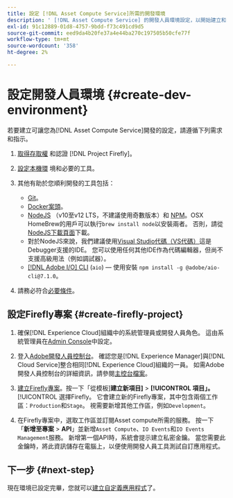 ```yaml
---
title: 設定 [!DNL Asset Compute Service]所需的開發環境
description: ' [!DNL Asset Compute Service] 的開發人員環境設定，以開始建立和測試自訂程式碼。'
exl-id: 91c12889-01d8-4757-9bdd-f73c491cd9d5
source-git-commit: eed9da4b20fe37a4e44ba270c197505b50cfe77f
workflow-type: tm+mt
source-wordcount: '358'
ht-degree: 2%

---
```


# 設定開發人員環境 {#create-dev-environment}

若要建立可讓您為[!DNL Asset Compute Service]開發的設定，請遵循下列需求和指示。

1. [取得存取權](https://www.adobe.io/project-firefly/docs/getting_started/#acquire-access-and-credentials) 和認證 [!DNL Project Firefly]。

1. [設定本機環](https://www.adobe.io/project-firefly/docs/getting_started/#local-environment-set-up) 境和必要的工具。

1. 其他有助於您順利開發的工具包括：

   * [Git](https://git-scm.com/)。
   * [Docker案頭](https://www.docker.com/get-started)。
   * [NodeJS](https://nodejs.org) （v10至v12 LTS，不建議使用奇數版本）和 [NPM](https://www.npmjs.com)。OSX HomeBrew的用戶可以執行`brew install node`以安裝兩者。 否則，請從[NodeJS下載頁面](https://nodejs.org/en/)下載。
   * 對於NodeJS來說，我們建議使用[Visual Studio代碼（VS代碼）](https://code.visualstudio.com)這是Debugger支援的IDE。 您可以使用任何其他IDE作為代碼編輯器，但尚不支援高級用法（例如調試器）。
   * [[!DNL Adobe I/O] CLI](https://github.com/adobe/aio-cli) (`aio`) — 使用安裝 `npm install -g @adobe/aio-cli@7.1.0`。

1. 請務必符合[必要條件](/help/understand-extensibility.md#prerequisites-and-provisioning)。

## 設定Firefly專案 {#create-firefly-project}

1. 確保[!DNL Experience Cloud]組織中的系統管理員或開發人員角色。 這由系統管理員在[Admin Console](https://adminconsole.adobe.com/overview)中設定。

1. 登入[Adobe開發人員控制台](https://console.adobe.io/)。 確認您是[!DNL Experience Manager]與[!DNL Cloud Service]整合相同[!DNL Experience Cloud]組織的一員。 如需Adobe開發人員控制台的詳細資訊，請參閱[主控台檔案](https://www.adobe.io/apis/experienceplatform/console/docs.html)。

1. [建立Firefly專案](https://www.adobe.io/apis/experienceplatform/project-firefly/docs.html#!AdobeDocs/project-firefly/master/getting_started/first_app.md)。按一下「從模板&#x200B;]**建立新項目]** > **[!UICONTROL 項目」。**[!UICONTROL &#x200B;選擇Firefly。 它會建立新的Firefly專案，其中包含兩個工作區：`Production`和`Stage`。 視需要新增其他工作區，例如`Development`。

1. 在Firefly專案中，選取工作區並訂閱Asset compute所需的服務。 按一下「**新增至專案** > **API**」並新增`Asset Compute`、`IO Events`和`IO Events Management`服務。 新增第一個API時，系統會提示建立私密金鑰。 當您需要此金鑰時，將此資訊儲存在電腦上，以便使用開發人員工具測試自訂應用程式。

## 下一步 {#next-step}

現在環境已設定完畢，您就可以[建立自定義應用程式](develop-custom-application.md)了。

<!-- More ideas:
 
* Any steps in the beginning that lead to gotchas later should be called out for caution? For example,
  * don't change some defaults initially
  * know risks when deviating from standard path
  * naming conventions to follow
  * Retrieve and format credentials (YAML file details)

TBD: When aio-cli v8 bugs are resolved, update the AIO CLI install command to remove v7.x reference and instruct users to use the latest version. See CQDOC-18346.

-->
